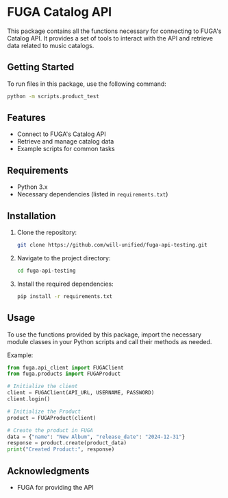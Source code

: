 # FUGA Catalog API

This package contains all the functions necessary for connecting to FUGA's Catalog API. It provides a set of tools to interact with the API and retrieve data related to music catalogs.

## Getting Started

To run files in this package, use the following command:

```zsh
python -m scripts.product_test
```

## Features

- Connect to FUGA's Catalog API
- Retrieve and manage catalog data
- Example scripts for common tasks

## Requirements

- Python 3.x
- Necessary dependencies (listed in `requirements.txt`)

## Installation

1. Clone the repository:
   ```zsh
   git clone https://github.com/will-unified/fuga-api-testing.git
   ```
2. Navigate to the project directory:
   ```zsh
   cd fuga-api-testing
   ```
3. Install the required dependencies:
   ```zsh
   pip install -r requirements.txt
   ```

## Usage

To use the functions provided by this package, import the necessary module classes in your Python scripts and call their methods as needed.

Example:

```python
from fuga.api_client import FUGAClient
from fuga.products import FUGAProduct

# Initialize the client
client = FUGAClient(API_URL, USERNAME, PASSWORD)
client.login()

# Initialize the Product
product = FUGAProduct(client)

# Create the product in FUGA
data = {"name": "New Album", "release_date": "2024-12-31"}
response = product.create(product_data)
print("Created Product:", response)
```

## Acknowledgments

- FUGA for providing the API
